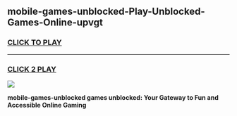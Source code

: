 
## mobile-games-unblocked-Play-Unblocked-Games-Online-upvgt
<h3>
<a href="https://premium76.site?title=mobile-games-unblocked&ref=24A">CLICK TO PLAY</a></h3>
<hr>

<h3>
<a href="https://premium76.site?title=mobile-games-unblocked&ref=24A">CLICK 2 PLAY</a>
  
</h3>

<a href="https://premium76.site?title=mobile-games-unblocked&ref=24A"><img src="https://clearcache.store/games.png"></a>


**mobile-games-unblocked games unblocked: Your Gateway to Fun and Accessible Online Gaming**
